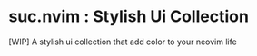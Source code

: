# suc.nvim : Stylish Ui Collection
[WIP] A stylish ui collection that add color to your neovim life
